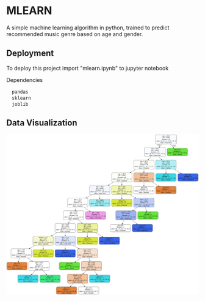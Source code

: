 
# MLEARN

A simple machine learning algorithm in python, trained to predict recommended music genre based on age and gender.

## Deployment

To deploy this project import "mlearn.ipynb" to jupyter notebook

Dependencies
```
  pandas
  sklearn
  joblib
```
## Data Visualization

![](graphviz.svg)

